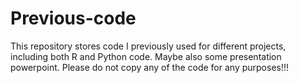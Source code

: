 # Previous-code
This repository stores code I previously used for different projects, including both R and Python code. Maybe also some presentation powerpoint. 
Please do not copy any of the code for any purposes!!!
